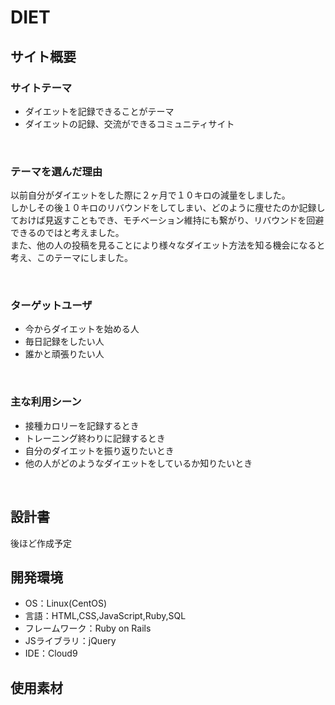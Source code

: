 # DIET

## サイト概要
### サイトテーマ
- ダイエットを記録できることがテーマ
- ダイエットの記録、交流ができるコミュニティサイト

​
### テーマを選んだ理由

以前自分がダイエットをした際に２ヶ月で１０キロの減量をしました。
<br>しかしその後１０キロのリバウンドをしてしまい、どのように痩せたのか記録しておけば見返すこともでき、モチベーション維持にも繋がり、リバウンドを回避できるのではと考えました。
<br>また、他の人の投稿を見ることにより様々なダイエット方法を知る機会になると考え、このテーマにしました。

​
### ターゲットユーザ

- 今からダイエットを始める人
- 毎日記録をしたい人
- 誰かと頑張りたい人

​
### 主な利用シーン

- 接種カロリーを記録するとき
- トレーニング終わりに記録するとき
- 自分のダイエットを振り返りたいとき
- 他の人がどのようなダイエットをしているか知りたいとき


​
## 設計書

後ほど作成予定
​

## 開発環境

- OS：Linux(CentOS)
- 言語：HTML,CSS,JavaScript,Ruby,SQL
- フレームワーク：Ruby on Rails
- JSライブラリ：jQuery
- IDE：Cloud9
​
## 使用素材
<!-- - 外部サービスの画像素材・音声素材を使用した場合は、必ずサービス名とURLを明記してください。 -->
<!-- - アプリケーションの実装に使用したgem/bootstrapのリファレンスなどの記載は不要です。 -->
<!-- - 使用しない場合は、使用素材の項目をREADMEから削除してください。 -->
<!-- - 架空の団体・題材を前提にポートフォリオを制作する場合、下記のテンプレートを当項目内に記載しましょう。 -->
<!-- 【テンプレート】 -->
<!-- 著作権を考慮し、架空のデータを扱う予定です。 -->
<!-- なお今後、実在するデータを利用する際には、事前に著作権保持者と契約を結んだ上で利用します。 -->